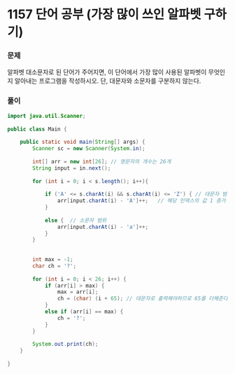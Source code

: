 # 1157 단어 공부 (가장 많이 쓰인 알파벳 구하기)

### 문제

알파벳 대소문자로 된 단어가 주어지면, 이 단어에서 가장 많이 사용된 알파벳이 무엇인지 알아내는 프로그램을 작성하시오. 단, 대문자와 소문자를 구분하지 않는다.

### 풀이

```java
import java.util.Scanner;
 
public class Main {
 
	public static void main(String[] args) {
		Scanner sc = new Scanner(System.in);
 
		int[] arr = new int[26]; // 영문자의 개수는 26개
		String input = in.next();
 
		for (int i = 0; i < s.length(); i++){
 
			if ('A' <= s.charAt(i) && s.charAt(i) <= 'Z') { // 대문자 범위
				arr[input.charAt(i) - 'A']++;	// 해당 인덱스의 값 1 증가
			}
    
			else {	// 소문자 범위
				arr[input.charAt(i) - 'a']++;
			}
		}
 
 
		int max = -1;
		char ch = '?';
 
		for (int i = 0; i < 26; i++) {
			if (arr[i] > max) {
				max = arr[i];
				ch = (char) (i + 65); // 대문자로 출력해야하므로 65를 더해준다.
			}
			else if (arr[i] == max) {
				ch = '?';
			}
		}
 
		System.out.print(ch);
	}
 
}
```